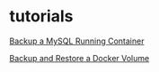 # tutorials

[Backup a MySQL Running Container](./backup_mysql.md)

[Backup and Restore a Docker Volume](./backup_docker.md)
